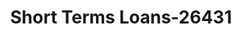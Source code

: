 ---
f_zip-code: 60123
f_state-code: IL
title: Short Terms Loans-26431
f_phone: 847-759-4600
f_city-only: Elgin
f_address: 16 Tyler Creek Plaza Elgin
f_location-unique-id: '26431'
slug: short-terms-loans-26431
updated-on: '2024-05-30T13:46:58.046Z'
created-on: '2024-05-30T13:36:59.803Z'
published-on: '2024-05-30T13:54:32.469Z'
f_city-state: cms/city/elgin-il.md
f_company: cms/company/short-terms-loans.md
f_state: cms/state/illinois.md
layout: '[payday-loan].html'
tags: payday-loan
---